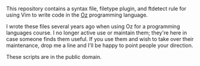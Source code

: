 This repository contains a syntax file, filetype plugin, and
ftdetect rule for using Vim to write code in the
[Oz](http://www.mozart-oz.org) programming language.

I wrote these files several years ago when using Oz for a programming
languages course. I no longer active use or maintain them; they're here
in case someone finds them useful. If you use them and wish to take
over their maintenance, drop me a line and I'll be happy to point
people your direction.

These scripts are in the public domain.
